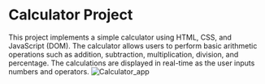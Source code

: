 # Calculator Project

This project implements a simple calculator using HTML, CSS, and JavaScript (DOM). The calculator allows users to perform basic arithmetic operations such as addition, subtraction, multiplication, division, and percentage. The calculations are displayed in real-time as the user inputs numbers and operators.
![Calculator_app](https://github.com/Mercyfulll/calculator_app/assets/107861287/b4b2015b-1cc0-4ce9-ad83-0a62f2c8098f)

